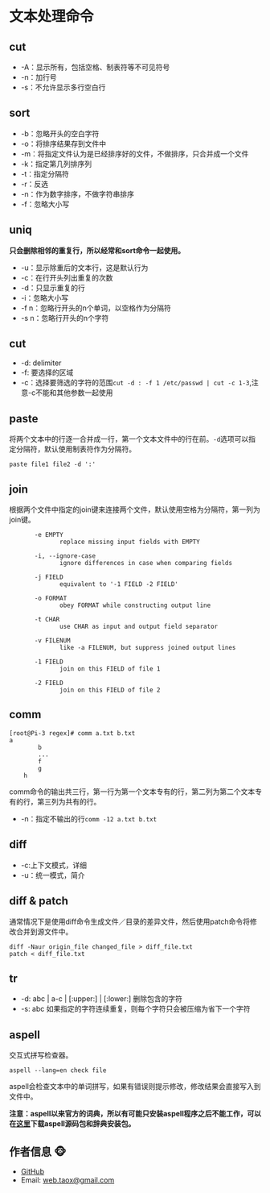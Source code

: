 # 文本处理命令

## cut

* -A：显示所有，包括空格、制表符等不可见符号
* -n：加行号
* -s：不允许显示多行空白行

## sort

* -b：忽略开头的空白字符
* -o：将排序结果存到文件中
* -m：将指定文件认为是已经排序好的文件，不做排序，只合并成一个文件
* -k：指定第几列排序列
* -t：指定分隔符
* -r：反选
* -n：作为数字排序，不做字符串排序
* -f：忽略大小写

## uniq

**只会删除相邻的重复行，所以经常和sort命令一起使用。**

* -u：显示除重后的文本行，这是默认行为
* -c：在行开头列出重复的次数
* -d：只显示重复的行
* -i：忽略大小写
* -f n：忽略行开头的n个单词，以空格作为分隔符
* -s n：忽略行开头的n个字符

## cut

* -d: delimiter
* -f: 要选择的区域
* -c：选择要筛选的字符的范围```cut -d : -f 1 /etc/passwd | cut -c 1-3```,注意-c不能和其他参数一起使用

## paste

将两个文本中的行逐一合并成一行，第一个文本文件中的行在前。```-d```选项可以指定分隔符，默认使用制表符作为分隔符。

```shell
paste file1 file2 -d ':'
```

## join

根据两个文件中指定的join键来连接两个文件，默认使用空格为分隔符，第一列为join键。

```shell
       -e EMPTY
              replace missing input fields with EMPTY

       -i, --ignore-case
              ignore differences in case when comparing fields

       -j FIELD
              equivalent to '-1 FIELD -2 FIELD'

       -o FORMAT
              obey FORMAT while constructing output line

       -t CHAR
              use CHAR as input and output field separator

       -v FILENUM
              like -a FILENUM, but suppress joined output lines

       -1 FIELD
              join on this FIELD of file 1

       -2 FIELD
              join on this FIELD of file 2
```

## comm

```shell
[root@Pi-3 regex]# comm a.txt b.txt 
a
		b
		...
		f
		g
	h
```

comm命令的输出共三行，第一行为第一个文本专有的行，第二列为第二个文本专有的行，第三列为共有的行。

* -n：指定不输出的行```comm -12 a.txt b.txt```

## diff

* -c:上下文模式，详细
* -u：统一模式，简介

## diff & patch

通常情况下是使用diff命令生成文件／目录的差异文件，然后使用patch命令将修改合并到源文件中。

```shell
diff -Naur origin_file changed_file > diff_file.txt
patch < diff_file.txt
```

## tr

* -d: abc | a-c | [:upper:] | [:lower:] 删除包含的字符
* -s: abc 如果指定的字符连续重复，则每个字符只会被压缩为省下一个字符

## aspell

交互式拼写检查器。

```shell
aspell --lang=en check file
```

aspell会检查文本中的单词拼写，如果有错误则提示修改，修改结果会直接写入到文件中。

**注意：aspell以来官方的词典，所以有可能只安装aspell程序之后不能工作，可以在[这里](http://aspell.net/)下载aspell源码包和辞典安装包。**

## 作者信息 🐵

* [GitHub](https://github.com/Tao-Quixote)
* Email: <web.taox@gmail.com>